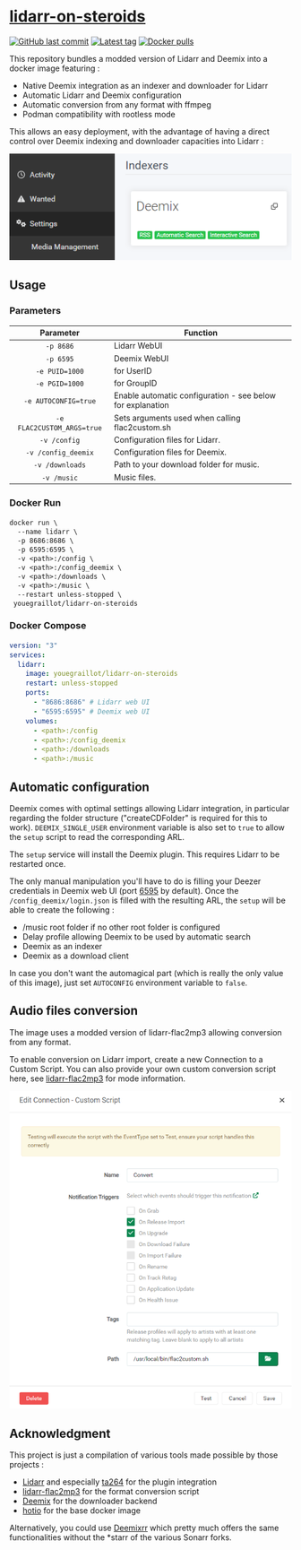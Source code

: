 # [lidarr-on-steroids](https://github.com/youegraillot/lidarr-on-steroids/)

[![GitHub last commit](https://img.shields.io/github/last-commit/youegraillot/lidarr-on-steroids?style=for-the-badge&logo=github)](https://github.com/youegraillot/lidarr-on-steroids)
[![Latest tag](https://img.shields.io/docker/v/youegraillot/lidarr-on-steroids?style=for-the-badge&logo=docker)](https://hub.docker.com/r/youegraillot/lidarr-on-steroids)
[![Docker pulls](https://img.shields.io/docker/pulls/youegraillot/lidarr-on-steroids?style=for-the-badge&logo=docker)](https://hub.docker.com/r/youegraillot/lidarr-on-steroids)

This repository bundles a modded version of Lidarr and Deemix into a docker image featuring :
  - Native Deemix integration as an indexer and downloader for Lidarr
  - Automatic Lidarr and Deemix configuration
  - Automatic conversion from any format with ffmpeg
  - Podman compatibility with rootless mode

This allows an easy deployment, with the advantage of having a direct control over Deemix indexing and downloader capacities into Lidarr :

!["Lidarr indexers"](https://github.com/youegraillot/lidarr-on-steroids/raw/main/.assets/lidarr-indexers.png "Lidarr indexers")

## Usage

### Parameters

| Parameter | Function |
| :----: | --- |
| `-p 8686` | Lidarr WebUI |
| `-p 6595` | Deemix WebUI |
| `-e PUID=1000` | for UserID |
| `-e PGID=1000` | for GroupID |
| `-e AUTOCONFIG=true` | Enable automatic configuration - see below for explanation |
| `-e FLAC2CUSTOM_ARGS=true` | Sets arguments used when calling flac2custom.sh |
| `-v /config` | Configuration files for Lidarr. |
| `-v /config_deemix` | Configuration files for Deemix. |
| `-v /downloads` | Path to your download folder for music. |
| `-v /music` | Music files. |

### Docker Run

```shell
docker run \
  --name lidarr \
  -p 8686:8686 \
  -p 6595:6595 \
  -v <path>:/config \
  -v <path>:/config_deemix \
  -v <path>:/downloads \
  -v <path>:/music \
  --restart unless-stopped \
 youegraillot/lidarr-on-steroids
```

### Docker Compose

```yml
version: "3"
services:
  lidarr:
    image: youegraillot/lidarr-on-steroids
    restart: unless-stopped
    ports:
      - "8686:8686" # Lidarr web UI
      - "6595:6595" # Deemix web UI
    volumes:
      - <path>:/config
      - <path>:/config_deemix
      - <path>:/downloads
      - <path>:/music
```

## Automatic configuration

Deemix comes with optimal settings allowing Lidarr integration, in particular regarding the folder structure ("createCDFolder" is required for this to work). `DEEMIX_SINGLE_USER` environment variable is also set to `true` to allow the `setup` script to read the corresponding ARL.

The `setup` service will install the Deemix plugin. This requires Lidarr to be restarted once.

The only manual manipulation you'll have to do is filling your Deezer credentials in Deemix web UI (port [6595](http://localhost:6595) by default). Once the `/config_deemix/login.json` is filled with the resulting ARL, the `setup` will be able to create the following :
  - /music root folder if no other root folder is configured
  - Delay profile allowing Deemix to be used by automatic search
  - Deemix as an indexer
  - Deemix as a download client

In case you don't want the automagical part (which is really the only value of this image), just set `AUTOCONFIG` environment variable to `false`.

## Audio files conversion

The image uses a modded version of lidarr-flac2mp3 allowing conversion from any format.

To enable conversion on Lidarr import, create a new Connection to a Custom Script. You can also provide your own custom conversion script here, see [lidarr-flac2mp3](https://github.com/youegraillot/lidarr-flac2mp3) for mode information.

!["Lidarr custom script settings"](https://github.com/youegraillot/lidarr-on-steroids/raw/main/.assets/lidarr-custom-script.png "Lidarr custom script settings")

## Acknowledgment

This project is just a compilation of various tools made possible by those projects :

- [Lidarr](https://github.com/Lidarr/Lidarr) and especially [ta264](https://github.com/ta264) for the plugin integration
- [lidarr-flac2mp3](https://github.com/TheCaptain989/lidarr-flac2mp3) for the format conversion script
- [Deemix](https://deemix.app/) for the downloader backend
- [hotio](https://hotio.dev/) for the base docker image

Alternatively, you could use [Deemixrr](https://github.com/TheUltimateC0der/deemixrr) which pretty much offers the same functionalities without the *starr of the various Sonarr forks.
